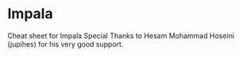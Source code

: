 # Impala
Cheat sheet for Impala
Special Thanks to Hesam Mohammad Hoseini (jupihes) for his very good support.
